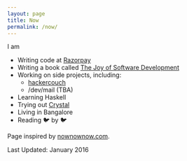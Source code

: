 ```yaml
---
layout: page
title: Now
permalink: /now/
---
```


I am

- Writing code at [Razorpay](https://razorpay.com)
- Writing a book called [The Joy of Software Development][josd]
- Working on side projects, including:
    + [hackercouch][hc]
    + /dev/mail (TBA)
- Learning Haskell
- Trying out [Crystal](http://crystal-lang.org/)
- Living in Bangalore
- Reading :bird: by :bird:

Page inspired by [nownownow.com](http://nownownow.com/about).

Last Updated: January 2016

[josd]: https://josd.captnemo.in/
[hc]: https://hackercouch.com
